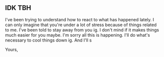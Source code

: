 ## IDK TBH
I've been trying to understand how to react to what has happened lately. I can only imagine that you're under a lot of stress because of things related to me. I've been told to stay away from you ig. I don't mind if it makes things much easier for you maybe. I'm sorry all this is happening. I'll do what's necessary to cool things down ig. And I'll s

Yours,
<!--stackedit_data:
eyJoaXN0b3J5IjpbLTcxMTQ4Mzg4OCwtODc5MzY5NzgzLC00MD
k2NjMwMiwtMTQyMzk1NDUwNywtMjE0NDQ3ODUxM119
-->